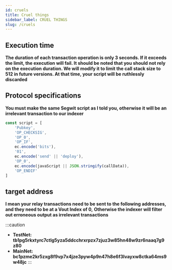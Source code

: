 ```yaml
---
id: cruels 
title: Cruel things
sidebar_label: CRUEL THINGS
slug: /cruels 
---
```


## Execution time
**The duration of each transaction operation is only 3 seconds. If it exceeds the limit, the execution will fail. It should be noted that you should not rely on the execution duration. We will modify it to limit the call stack size to 512 in future versions. At that time, your script will be ruthlessly discarded**

## Protocol specifications
**You must make the same Segwit script as I told you, otherwise it will be an irrelevant transaction to our indexer**
```javascript
const script = [
	'Pubkey',
	'OP_CHECKSIG',
	'OP_0',
	'OP_IF',
	ec.encode('bits'),
	'01',
	ec.encode('send' || 'deploy'),
	'OP_0',
	ec.encode(javaScript || JSON.stringify(callData)),
	'OP_ENDIF'
]
```

## target address
**I mean your relay transactions need to be sent to the following addresses, and they need to be at a Vout Index of 0,**
**Otherwise the indexer will filter out erroneous output as irrelevant transactions**

:::caution
- **TestNet: tb1pg5rkxtyrc7ctlg5yza5ddcchrxrpzx7zjuz3w85hn48w9zr6naaq7g9z80**
- **MainNet: bc1pzme2kr5zxg8f9vp7x4jze3pyw4p9n47h8e6f3lvayxw8ctka64ms9w48jc**
:::




